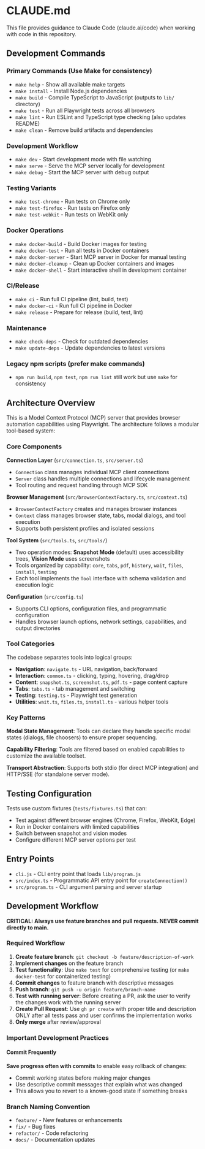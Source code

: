 # CLAUDE.md

This file provides guidance to Claude Code (claude.ai/code) when working with code in this repository.

## Development Commands

### Primary Commands (Use Make for consistency)
- `make help` - Show all available make targets
- `make install` - Install Node.js dependencies
- `make build` - Compile TypeScript to JavaScript (outputs to `lib/` directory)
- `make test` - Run all Playwright tests across all browsers
- `make lint` - Run ESLint and TypeScript type checking (also updates README)
- `make clean` - Remove build artifacts and dependencies

### Development Workflow
- `make dev` - Start development mode with file watching
- `make serve` - Serve the MCP server locally for development
- `make debug` - Start the MCP server with debug output

### Testing Variants
- `make test-chrome` - Run tests on Chrome only
- `make test-firefox` - Run tests on Firefox only  
- `make test-webkit` - Run tests on WebKit only

### Docker Operations
- `make docker-build` - Build Docker images for testing
- `make docker-test` - Run all tests in Docker containers
- `make docker-server` - Start MCP server in Docker for manual testing
- `make docker-cleanup` - Clean up Docker containers and images
- `make docker-shell` - Start interactive shell in development container

### CI/Release
- `make ci` - Run full CI pipeline (lint, build, test)
- `make docker-ci` - Run full CI pipeline in Docker
- `make release` - Prepare for release (build, test, lint)

### Maintenance
- `make check-deps` - Check for outdated dependencies
- `make update-deps` - Update dependencies to latest versions

### Legacy npm scripts (prefer make commands)
- `npm run build`, `npm test`, `npm run lint` still work but use `make` for consistency

## Architecture Overview

This is a Model Context Protocol (MCP) server that provides browser automation capabilities using Playwright. The architecture follows a modular tool-based system:

### Core Components

**Connection Layer** (`src/connection.ts`, `src/server.ts`)
- `Connection` class manages individual MCP client connections
- `Server` class handles multiple connections and lifecycle management
- Tool routing and request handling through MCP SDK

**Browser Management** (`src/browserContextFactory.ts`, `src/context.ts`)
- `BrowserContextFactory` creates and manages browser instances
- `Context` class manages browser state, tabs, modal dialogs, and tool execution
- Supports both persistent profiles and isolated sessions

**Tool System** (`src/tools.ts`, `src/tools/`)
- Two operation modes: **Snapshot Mode** (default) uses accessibility trees, **Vision Mode** uses screenshots
- Tools organized by capability: `core`, `tabs`, `pdf`, `history`, `wait`, `files`, `install`, `testing`
- Each tool implements the `Tool` interface with schema validation and execution logic

**Configuration** (`src/config.ts`)
- Supports CLI options, configuration files, and programmatic configuration
- Handles browser launch options, network settings, capabilities, and output directories

### Tool Categories

The codebase separates tools into logical groups:
- **Navigation**: `navigate.ts` - URL navigation, back/forward
- **Interaction**: `common.ts` - clicking, typing, hovering, drag/drop  
- **Content**: `snapshot.ts`, `screenshot.ts`, `pdf.ts` - page content capture
- **Tabs**: `tabs.ts` - tab management and switching
- **Testing**: `testing.ts` - Playwright test generation
- **Utilities**: `wait.ts`, `files.ts`, `install.ts` - various helper tools

### Key Patterns

**Modal State Management**: Tools can declare they handle specific modal states (dialogs, file choosers) to ensure proper sequencing.

**Capability Filtering**: Tools are filtered based on enabled capabilities to customize the available toolset.

**Transport Abstraction**: Supports both stdio (for direct MCP integration) and HTTP/SSE (for standalone server mode).

## Testing Configuration

Tests use custom fixtures (`tests/fixtures.ts`) that can:
- Test against different browser engines (Chrome, Firefox, WebKit, Edge)
- Run in Docker containers with limited capabilities
- Switch between snapshot and vision modes
- Configure different MCP server options per test

## Entry Points

- `cli.js` - CLI entry point that loads `lib/program.js`
- `src/index.ts` - Programmatic API entry point for `createConnection()`
- `src/program.ts` - CLI argument parsing and server startup

## Development Workflow

**CRITICAL: Always use feature branches and pull requests. NEVER commit directly to main.**

### Required Workflow
1. **Create feature branch**: `git checkout -b feature/description-of-work`
2. **Implement changes** on the feature branch
3. **Test functionality**: Use `make test` for comprehensive testing (or `make docker-test` for containerized testing)
4. **Commit changes** to feature branch with descriptive messages
5. **Push branch**: `git push -u origin feature/branch-name`
6. **Test with running server**: Before creating a PR, ask the user to verify the changes work with the running server
7. **Create Pull Request**: Use `gh pr create` with proper title and description ONLY after all tests pass and user confirms the implementation works
8. **Only merge** after review/approval

### Important Development Practices

#### Commit Frequently
**Save progress often with commits** to enable easy rollback of changes:
- Commit working states before making major changes
- Use descriptive commit messages that explain what was changed
- This allows you to revert to a known-good state if something breaks

### Branch Naming Convention
- `feature/` - New features or enhancements
- `fix/` - Bug fixes
- `refactor/` - Code refactoring
- `docs/` - Documentation updates